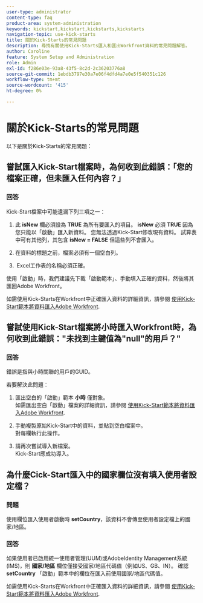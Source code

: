 ```yaml
---
user-type: administrator
content-type: faq
product-area: system-administration
keywords: kickstart,kickstart,kickstarts,kickstarts
navigation-topic: use-kick-starts
title: 關於Kick-Starts的常見問題
description: 尋找有關使用Kick-Starts匯入和匯出Workfront資料的常見問題解答。
author: Caroline
feature: System Setup and Administration
role: Admin
exl-id: f286e03e-93a8-43f5-8c2d-2c36203776a8
source-git-commit: 1ebdb3797e30a7e06f4dfd4a7e0e5f540351c126
workflow-type: tm+mt
source-wordcount: '415'
ht-degree: 0%

---
```


# 關於Kick-Starts的常見問題

以下是關於Kick-Starts的常見問題：

## 嘗試匯入Kick-Start檔案時，為何收到此錯誤：「您的檔案正確，但未匯入任何內容？」

### 回答

Kick-Start檔案中可能遺漏下列三項之一：

1. 此 **isNew** 欄必須設為 **TRUE** 為所有要匯入的項目。 **isNew** 必須 **TRUE** 因為您只能以「啟動」匯入新資料。 您無法透過Kick-Start修改現有資料。 試算表中可有其他列，其包含 **isNew = FALSE** 但這些列不會匯入。

1. &#x200B;在資料的標題之前，檔案必須有一個空白列。
1. &#x200B; Excel工作表的名稱必須正確。

使用「啟動」時，我們建議先下載「啟動範本」、手動填入正確的資料，然後將其匯回Adobe Workfront。

如需使用Kick-Starts在Workfront中正確匯入資料的詳細資訊，請參閱 [使用Kick-Start範本將資料匯入Adobe Workfront](../../../administration-and-setup/manage-workfront/using-kick-starts/import-data-via-kickstarts.md).

## 嘗試使用Kick-Start檔案將小時匯入Workfront時，為何收到此錯誤：&quot;未找到主鍵值為&quot;null&quot;的用戶？&quot;

### 回答

錯誤是指與小時關聯的用戶的GUID。

若要解決此問題：

1. 匯出空白的「啟動」範本 **小時** 僅對象。\
   如需匯出空白「啟動」檔案的詳細資訊，請參閱  [使用Kick-Start範本將資料匯入Adobe Workfront](../../../administration-and-setup/manage-workfront/using-kick-starts/import-data-via-kickstarts.md).

1. 手動複製原始Kick-Start中的資料，並貼到空白檔案中。\
   對每欄執行此操作。
1. 請再次嘗試導入新檔案。\
   Kick-Start應成功導入。

## 為什麼Cick-Start匯入中的國家欄位沒有填入使用者設定檔？

### 問題

使用欄位匯入使用者啟動時 **setCountry**，該資料不會傳至使用者設定檔上的國家/地區。

### 回答

如果使用者已啟用統一使用者管理(UUM)或AdobeIdentity Management系統(IMS)，則 **國家/地區** 欄位僅接受國家/地區代碼值（例如US、GB、IN）。 確認 **setCountry** 「啟動」範本中的欄位在匯入前使用國家/地區代碼值。

如需使用Kick-Starts在Workfront中正確匯入資料的詳細資訊，請參閱 [使用Kick-Start範本將資料匯入Adobe Workfront](/help/quicksilver/administration-and-setup/manage-workfront/using-kick-starts/import-data-via-kickstarts.md).
